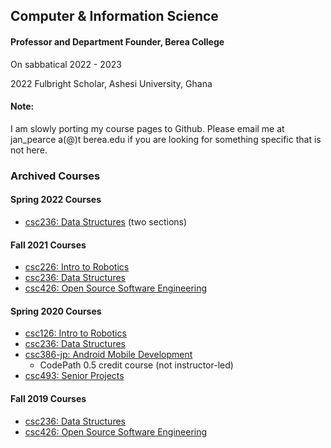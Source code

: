 ## Computer & Information Science

#### Professor and Department Founder, Berea College

On sabbatical 2022 - 2023

2022 Fulbright Scholar, Ashesi University, Ghana

#### Note: 
I am slowly porting my course pages to Github. Please email me at jan_pearce a(@)t berea.edu if you are looking for something specific that is not here.

### Archived Courses

#### Spring 2022 Courses
- [csc236: Data Structures](https://berea-college-csc236.github.io/index-S22) (two sections)

#### Fall 2021 Courses
- [csc226: Intro to Robotics](https://berea-college-csc-226.github.io/index_fall2021)
- [csc236: Data Structures](https://berea-college-csc236.github.io/index-F21)
- [csc426: Open Source Software Engineering](https://pearcej.github.io/csc426/index.md)

#### Spring 2020 Courses
- [csc126: Intro to Robotics](https://pearcej.github.io/csc126)
- [csc236: Data Structures](https://pearcej.github.io/csc236/index-s20)
- [csc386-jp: Android Mobile Development](https://docs.google.com/document/d/1TqQHoUWpEse9-r0yLZduYb9qhugXCFABR4xYMcFUUoM/edit?usp=sharing)
  - CodePath 0.5 credit course (not instructor-led)
- [csc493: Senior Projects](https://pearcej.github.io/csc493)

#### Fall 2019 Courses
- [csc236: Data Structures](https://pearcej.github.io/csc236/index-f19)
- [csc426: Open Source Software Engineering](https://pearcej.github.io/csc426/index-f19.html)
